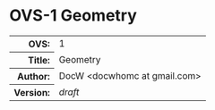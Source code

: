 # OVS-1 Geometry

<style>
  .info td { text-align: left; }
  .info th { text-align: right; }
</style>

<table class="info">
  <tbody>
  <tr>
    <th>OVS:</th>
    <td>1</td>
  </tr>
  <tr>
    <th>Title:</th>
    <td>Geometry</td>
  </tr>
  <tr>
    <th>Author:</th>
    <td>DocW &lt;docwhomc at gmail.com&gt;</td>
  </tr>
  <tr>
    <th>Version:</th>
    <td><i>draft</i></td>
  </tr>
  </tbody>
</table>
